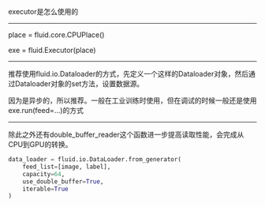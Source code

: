 executor是怎么使用的

---

place = fluid.core.CPUPlace()

exe = fluid.Executor(place)

---

推荐使用fluid.io.Dataloader的方式，先定义一个这样的Dataloader对象，然后通过Dataloader对象的set方法，设置数据源。

因为是异步的，所以推荐。一般在工业训练时使用，但在调试的时候一般还是使用exe.run(feed=...)的方式

---

除此之外还有double_buffer_reader这个函数进一步提高读取性能，会完成从CPU到GPU的转换。

```python
data_loader = fluid.io.DataLoader.from_generator(
    feed_list=[image, label], 
    capacity=64, 
    use_double_buffer=True, 
    iterable=True
)
```

